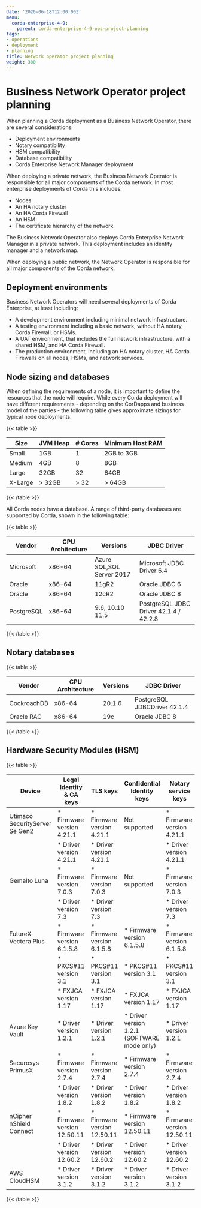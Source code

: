 ```yaml
---
date: '2020-06-18T12:00:00Z'
menu:
  corda-enterprise-4-9:
    parent: corda-enterprise-4-9-ops-project-planning
tags:
- operations
- deployment
- planning
title: Network operator project planning
weight: 300
---
```


# Business Network Operator project planning

When planning a Corda deployment as a Business Network Operator, there are several considerations:

- Deployment environments
- Notary compatibility
- HSM compatibility
- Database compatibility
- Corda Enterprise Network Manager deployment

When deploying a private network, the Business Network Operator is responsible for all major components of the Corda network. In most enterprise deployments of Corda this includes:

* Nodes
* An HA notary cluster
* An HA Corda Firewall
* An HSM
* The certificate hierarchy of the network

The Business Network Operator also deploys Corda Enterprise Network Manager in a private network. This deployment includes an identity manager and a network map.

When deploying a public network, the Network Operator is responsible for all major components of the Corda network.

## Deployment environments

Business Network Operators will need several deployments of Corda Enterprise, at least including:

- A development environment including minimal network infrastructure.
- A testing environment including a basic network, without HA notary, Corda Firewall, or HSMs.
- A UAT environment, that includes the full network infrastructure, with a shared HSM, and HA Corda Firewall.
- The production environment, including an HA notary cluster, HA Corda Firewalls on all nodes, HSMs, and network services.

## Node sizing and databases

When defining the requirements of a node, it is important to define the resources that the node will require. While every
Corda deployment will have different requirements - depending on the CorDapps and business model of the parties - the
following table gives approximate sizings for typical node deployments.

{{< table >}}

|Size|JVM Heap|# Cores|Minimum Host RAM|
|------------|---------|-------|----------------|
|Small|1GB|1|2GB to 3GB|
|Medium|4GB|8|8GB|
|Large|32GB|32|64GB|
|X-Large|> 32GB|> 32|> 64GB|

{{< /table >}}

All Corda nodes have a database. A range of third-party databases are supported by Corda, shown in the following table:

{{< table >}}

|Vendor|CPU Architecture|Versions|JDBC Driver|
|-------------------------------|------------------|------------------|------------------------|
|Microsoft|x86-64|Azure SQL,SQL Server 2017|Microsoft JDBC Driver 6.4|
|Oracle|x86-64|11gR2|Oracle JDBC 6|
|Oracle|x86-64|12cR2|Oracle JDBC 8|
|PostgreSQL|x86-64|9.6, 10.10 11.5|PostgreSQL JDBC Driver 42.1.4 / 42.2.8|

{{< /table >}}

## Notary databases

{{< table >}}

|Vendor|CPU Architecture|Versions|JDBC Driver|
|-------------------------------|------------------|------------------|--------------------|
|CockroachDB|x86-64|20.1.6|PostgreSQL JDBCDriver 42.1.4|
|Oracle RAC|x86-64|19c|Oracle JDBC 8|

{{< /table >}}

## Hardware Security Modules (HSM)

{{< table >}}

|Device|Legal Identity & CA keys|TLS keys|Confidential Identity keys|Notary service keys|
|-------------------------------|----------------------------|----------------------------|----------------------------|-----------------------------|
| Utimaco SecurityServer Se Gen2| * Firmware version 4.21.1  | * Firmware version 4.21.1  | Not supported              | * Firmware version 4.21.1   |
|                               | * Driver version 4.21.1    | * Driver version 4.21.1    |                            | * Driver version 4.21.1     |
| Gemalto Luna                  | * Firmware version 7.0.3   | * Firmware version 7.0.3   | Not supported              | * Firmware version 7.0.3    |
|                               | * Driver version 7.3       | * Driver version 7.3       |                            | * Driver version 7.3        |
| FutureX Vectera Plus          | * Firmware version 6.1.5.8 | * Firmware version 6.1.5.8 | * Firmware version 6.1.5.8 | * Firmware version 6.1.5.8  |
|                               | * PKCS#11 version 3.1      | * PKCS#11 version 3.1      | * PKCS#11 version 3.1      | * PKCS#11 version 3.1       |
|                               | * FXJCA version 1.17       | * FXJCA version 1.17       | * FXJCA version 1.17       | * FXJCA version 1.17        |
| Azure Key Vault               | * Driver version 1.2.1     | * Driver version 1.2.1     | * Driver version 1.2.1 (SOFTWARE mode only)| * Driver version 1.2.1      |
| Securosys PrimusX             | * Firmware version 2.7.4   | * Firmware version 2.7.4   | * Firmware version 2.7.4   | * Firmware version 2.7.4    |
|                               | * Driver version 1.8.2     | * Driver version 1.8.2     | * Driver version 1.8.2     | * Driver version 1.8.2      |
| nCipher nShield Connect       | * Firmware version 12.50.11| * Firmware version 12.50.11| * Firmware version 12.50.11| * Firmware version 12.50.11 |
|                               | * Driver version 12.60.2   | * Driver version 12.60.2   | * Driver version 12.60.2   | * Driver version 12.60.2    |
| AWS CloudHSM                  | * Driver version 3.1.2     | * Driver version 3.1.2     | * Driver version 3.1.2     | * Driver version 3.1.2      |

{{< /table >}}
